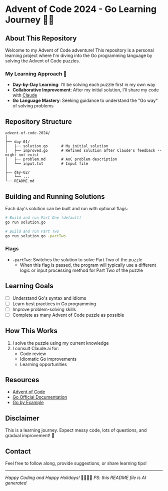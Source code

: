 # Advent of Code 2024 - Go Learning Journey 🎄🧊
## About This Repository
Welcome to my Advent of Code adventure! This repository is a personal learning project where I'm diving into the Go programming language by solving the Advent of Code puzzles.

### My Learning Approach 🚀
- **Day-by-Day Learning**: I'll be solving each puzzle first in my own way
- **Collaborative Improvement**: After my initial solution, I'll share my code with [Claude](https://www.claude.ai)
- **Go Language Mastery**: Seeking guidance to understand the "Go way" of solving problems

## Repository Structure
```
advent-of-code-2024/
│
├── day-01/
│   ├── solution.go      # My initial solution
│   ├── improved.go      # Refined solution after Claude's feedback -- might not exist
│   ├── problem.md       # AoC problem description
│   └── input.txt        # Input file
│
├── day-02/
│   └── ...
└── README.md
```

## Building and Running Solutions
Each day's solution can be built and run with optional flags:

```bash
# Build and run Part One (default)
go run solution.go

# Build and run Part Two
go run solution.go -partTwo
```

### Flags
- `-partTwo`: Switches the solution to solve Part Two of the puzzle
  - When this flag is passed, the program will typically use a different logic or input processing method for Part Two of the puzzle

## Learning Goals
- [ ] Understand Go's syntax and idioms
- [ ] Learn best practices in Go programming
- [ ] Improve problem-solving skills
- [ ] Complete as many Advent of Code puzzle as possible

## How This Works
1. I solve the puzzle using my current knowledge
2. I consult Claude.ai for:
   - Code review
   - Idiomatic Go improvements
   - Learning opportunities

## Resources
- [Advent of Code](https://adventofcode.com/)
- [Go Official Documentation](https://golang.org/doc/)
- [Go by Example](https://gobyexample.com/)

## Disclaimer
This is a learning journey. Expect messy code, lots of questions, and gradual improvement! 🌱

## Contact
Feel free to follow along, provide suggestions, or share learning tips!

---
*Happy Coding and Happy Holidays!* 🎅🏼👩‍💻
*PS: this README file is AI generated*
